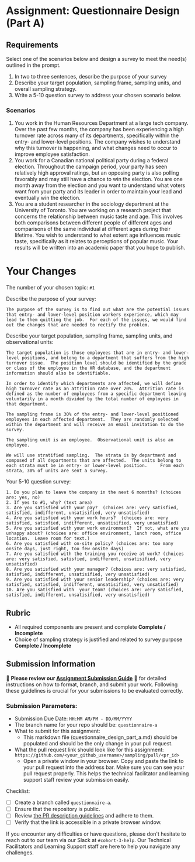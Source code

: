 # Assignment: Questionnaire Design (Part A)

## Requirements
Select one of the scenarios below and design a survey to meet the need(s) outlined in the prompt.

1.	In two to three sentences, describe the purpose of your survey
2.	Describe your target population, sampling frame, sampling units, and overall sampling strategy.
3.	Write a 5-10 question survey to address your chosen scenario below.


### Scenarios
1.	You work in the Human Resources Department at a large tech company. Over the past few months, the company has been experiencing a high turnover rate across many of its departments, specifically within the entry- and lower-level positions. The company wishes to understand why this turnover is happening, and what changes need to occur to improve employee satisfaction.
2.	You work for a Canadian national political party during a federal election. Throughout the campaign period, your party has seen relatively high approval ratings, but an opposing party is also polling favorably and may still have a chance to win the election. You are one month away from the election and you want to understand what voters want from your party and its leader in order to maintain your lead and eventually win the election.
3.	You are a student researcher in the sociology department at the University of Toronto. You are working on a research project that concerns the relationship between music taste and age. This involves both comparisons between different people of different ages and comparisons of the same individual at different ages during their lifetime. You wish to understand to what extent age influences music taste, specifically as it relates to perceptions of popular music. Your results will be written into an academic paper that you hope to publish.


# Your Changes

The number of your chosen topic: `#1`

Describe the purpose of your survey:
```
The purpose of the survey is to find out what are the potential issues that entry- and lower-level position workers experience, which may lead to them quitting the job.  For each of the issues, we would find out the changes that are needed to rectify the problem.  
```

Describe your target population, sampling frame, sampling units, and observational units:
```
The target population is those employees that are in entry- and lower-level positions, and belong to a department that suffers from the high turnover issue.  The position level should be identified by the grade or class of the employee in the HR database, and the department information should also be identifiable.  

In order to identify which departments are affected, we will define high turnover rate as an attrition rate over 20%.  Attrition rate is defined as the number of employees from a specific department leaving voluntarily in a month divided by the total number of employees in that department.  

The sampling frame is 30% of the entry- and lower-level positioned employees in each affected department.  They are randomly selected within the department and will receive an email invitation to do the survey.

The sampling unit is an employee.  Observational unit is also an employee.

We will use stratified sampling.  The strata is by department and composed of all departments that are affected.  The units belong to each strata must be in entry- or lower-level position.     From each strata, 30% of units are sent a survey.
```

Your 5-10 question survey:
```
1. Do you plan to leave the company in the next 6 momnths? (choices are: yes, no)
2. If yes to #1, why? (text area)
3. Are you satisfied with your pay?  (choices are: very satisfied, satisfied, indifferent, unsatisified, very unsatisfied)
4. Are you satisfied with your work hours?  (choices are: very satisfied, satisfied, indifferent, unsatisified, very unsatisfied)
5. Are you satisfied with your work environment?  If not, what are you unhappy about? (choices are: office environment, lunch room, office location.  Leave room for text.)
6. Are you satisfied with on-site policy? (choices are: too many onsite days, just right, too few onsite days)
7. Are you satisfied with the training you receive at work? (choices are: very satisfied, satisfied, indifferent, unsatisified, very unsatisfied)
8. Are you satisfied with your manager? (choices are: very satisfied, satisfied, indifferent, unsatisified, very unsatisfied)
9. Are you satisfied with your senior leadership? (choices are: very satisfied, satisfied, indifferent, unsatisified, very unsatisfied)
10. Are you satisfied with  your team? (choices are: very satisfied, satisfied, indifferent, unsatisified, very unsatisfied)
```

## Rubric

-	All required components are present and complete **Complete / Incomplete**
-	Choice of sampling strategy is justified and related to survey purpose **Complete / Incomplete**

## Submission Information

🚨 **Please review our [Assignment Submission Guide](https://github.com/UofT-DSI/onboarding/blob/main/onboarding_documents/submissions.md)** 🚨 for detailed instructions on how to format, branch, and submit your work. Following these guidelines is crucial for your submissions to be evaluated correctly.

### Submission Parameters:
* Submission Due Date: `HH:MM AM/PM - DD/MM/YYYY`
* The branch name for your repo should be: `questionnaire-a`
* What to submit for this assignment:
    * This markdown file (questionnaire_design_part_a.md) should be populated and should be the only change in your pull request.
* What the pull request link should look like for this assignment: `https://github.com/<your_github_username>/sampling/pull/<pr_id>`
    * Open a private window in your browser. Copy and paste the link to your pull request into the address bar. Make sure you can see your pull request properly. This helps the technical facilitator and learning support staff review your submission easily.

Checklist:
- [ ] Create a branch called `questionnaire-a`.
- [ ] Ensure that the repository is public.
- [ ] Review [the PR description guidelines](https://github.com/UofT-DSI/onboarding/blob/main/onboarding_documents/submissions.md#guidelines-for-pull-request-descriptions) and adhere to them.
- [ ] Verify that the link is accessible in a private browser window.

If you encounter any difficulties or have questions, please don't hesitate to reach out to our team via our Slack at `#cohort-3-help`. Our Technical Facilitators and Learning Support staff are here to help you navigate any challenges.
